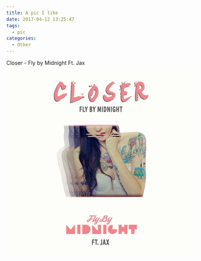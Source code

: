 ```yaml
---
title: A pic I like
date: 2017-04-12 13:25:47
tags:
  - pic
categories:
  - Other
---
```


Closer - Fly by Midnight Ft. Jax
![closer-fly-by-midnight-ft-jax](/images/a-pic-i-like/closer-fly-by-midnight-ft-jax.jpg)
